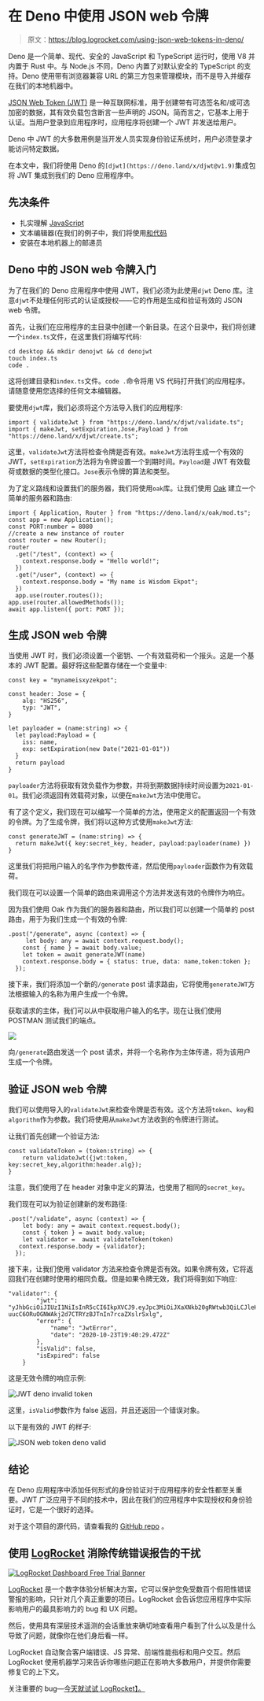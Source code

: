 # 在 Deno 中使用 JSON web 令牌

> 原文：<https://blog.logrocket.com/using-json-web-tokens-in-deno/>

Deno 是一个简单、现代、安全的 JavaScript 和 TypeScript 运行时，使用 V8 并内置于 Rust 中。与 Node.js 不同，Deno 内置了对默认安全的 TypeScript 的支持。Deno 使用带有浏览器兼容 URL 的第三方包来管理模块，而不是导入并缓存在我们的本地机器中。

[JSON Web Token (JWT)](https://en.wikipedia.org/wiki/JSON_Web_Token) 是一种互联网标准，用于创建带有可选签名和/或可选加密的数据，其有效负载包含断言一些声明的 JSON。简而言之，它基本上用于认证。当用户登录到应用程序时，应用程序将创建一个 JWT 并发送给用户。

Deno 中 JWT 的大多数用例是当开发人员实现身份验证系统时，用户必须登录才能访问特定数据。

在本文中，我们将使用 Deno 的`[djwt](https://deno.land/x/djwt@v1.9)`集成包将 JWT 集成到我们的 Deno 应用程序中。

## 先决条件

*   扎实理解 [JavaScript](https://www.javascript.com/)
*   文本编辑器(在我们的例子中，我们将使用[和代码](https://code.visualstudio.com/)
*   安装在本地机器上的邮递员

## Deno 中的 JSON web 令牌入门

为了在我们的 Deno 应用程序中使用 JWT，我们必须为此使用`djwt` Deno 库。注意`djwt`不处理任何形式的认证或授权——它的作用是生成和验证有效的 JSON web 令牌。

首先，让我们在应用程序的主目录中创建一个新目录。在这个目录中，我们将创建一个`index.ts`文件，在这里我们将编写代码:

```
cd desktop && mkdir denojwt && cd denojwt
touch index.ts
code .

```

这将创建目录和`index.ts`文件。`code .`命令将用 VS 代码打开我们的应用程序。请随意使用您选择的任何文本编辑器。

要使用`djwt`库，我们必须将这个方法导入我们的应用程序:

```
import { validateJwt } from "https://deno.land/x/djwt/validate.ts";
import { makeJwt, setExpiration,Jose,Payload } from "https://deno.land/x/djwt/create.ts";

```

这里，`validateJwt`方法将检查令牌是否有效。`makeJwt`方法将生成一个有效的 JWT，`setExpiration`方法将为令牌设置一个到期时间。`Payload`是 JWT 有效载荷或数据的类型化接口。`Jose`表示令牌的算法和类型。

为了定义路线和设置我们的服务器，我们将使用`oak`库。让我们使用 [Oak](https://deno.land/x/oak@v6.3.2) 建立一个简单的服务器和路由:

```
import { Application, Router } from "https://deno.land/x/oak/mod.ts";
const app = new Application();
const PORT:number = 8080
//create a new instance of router
const router = new Router();
router
  .get("/test", (context) => {
    context.response.body = "Hello world!";
  })
  .get("/user", (context) => {
    context.response.body = "My name is Wisdom Ekpot";
  })
  app.use(router.routes());
app.use(router.allowedMethods());
await app.listen({ port: PORT });

```

## 生成 JSON web 令牌

当使用 JWT 时，我们必须设置一个密钥、一个有效载荷和一个报头。这是一个基本的 JWT 配置。最好将这些配置存储在一个变量中:

```
const key = "mynameisxyzekpot";

const header: Jose = {
    alg: "HS256",
    typ: "JWT",
}

let payloader = (name:string) => {
  let payload:Payload = {
    iss: name,
    exp: setExpiration(new Date("2021-01-01"))
  }
  return payload
}

```

`payloader`方法将获取有效负载作为参数，并将到期数据持续时间设置为`2021-01-01`。我们必须返回有效载荷对象，以便在`makeJwt`方法中使用它。

有了这个定义，我们现在可以编写一个简单的方法，使用定义的配置返回一个有效的令牌。为了生成令牌，我们将以这种方式使用`makeJwt`方法:

```
const generateJWT = (name:string) => {
  return makeJwt({ key:secret_key, header, payload:payloader(name) })
}

```

这里我们将把用户输入的名字作为参数传递，然后使用`payloader`函数作为有效载荷。

我们现在可以设置一个简单的路由来调用这个方法并发送有效的令牌作为响应。

因为我们使用 Oak 作为我们的服务器和路由，所以我们可以创建一个简单的 post 路由，用于为我们生成一个有效的令牌:

```
.post("/generate", async (context) => {
     let body: any = await context.request.body();
    const { name } = await body.value;
    let token = await generateJWT(name)
    context.response.body = { status: true, data: name,token:token };
  });

```

接下来，我们将添加一个新的`/generate` post 请求路由，它将使用`generateJWT`方法根据输入的名称为用户生成一个令牌。

获取请求的主体，我们可以从中获取用户输入的名字。现在让我们使用 POSTMAN 测试我们的端点。

![](img/c069ea5bd383a4033d2109a4d3c1145f.png)

向`/generate`路由发送一个 post 请求，并将一个名称作为主体传递，将为该用户生成一个令牌。

## 验证 JSON web 令牌

我们可以使用导入的`validateJwt`来检查令牌是否有效。这个方法将`token`、`key`和`algorithm`作为参数。我们将使用从`makeJwt`方法收到的令牌进行测试。

让我们首先创建一个验证方法:

```
const validateToken = (token:string) => {
    return validateJwt({jwt:token, key:secret_key,algorithm:header.alg});
}

```

注意，我们使用了在 header 对象中定义的算法，也使用了相同的`secret_key`。

我们现在可以为验证创建新的发布路径:

```
.post("/validate", async (context) => {
    let body: any = await context.request.body();
    const { token } = await body.value;
    let validator =  await validateToken(token)
   context.response.body = {validator};
  });

```

接下来，让我们使用 validator 方法来检查令牌是否有效。如果令牌有效，它将返回我们在创建时使用的相同负载。但是如果令牌无效，我们将得到如下响应:

```
"validator": {
        "jwt": "yJhbGciOiJIUzI1NiIsInR5cCI6IkpXVCJ9.eyJpc3MiOiJXaXNkb20gRWtwb3QiLCJleHAiOjE2MDk0NTkyMDB9.-uucC6ORuOGNWAkj2d7CTRYzBJTnIn7rcaZXslrSxlg",
        "error": {
            "name": "JwtError",
            "date": "2020-10-23T19:40:29.472Z"
        },
        "isValid": false,
        "isExpired": false
    }

```

这是无效令牌的响应示例:

![JWT deno invalid token](img/65c32cf680d5c08dd403a2ca92327a45.png)

这里，`isValid`参数作为 false 返回，并且还返回一个错误对象。

以下是有效的 JWT 的样子:

![JSON web token deno valid](img/ff49e1f3fa7369f8898190f5c0306e41.png)

## 结论

在 Deno 应用程序中添加任何形式的身份验证对于应用程序的安全性都至关重要。JWT 广泛应用于不同的技术中，因此在我们的应用程序中实现授权和身份验证时，它是一个很好的选择。

对于这个项目的源代码，请查看我的 [GitHub repo](https://github.com/Wisdom132/deno/tree/master/djwt) 。

## 使用 [LogRocket](https://lp.logrocket.com/blg/signup) 消除传统错误报告的干扰

[![LogRocket Dashboard Free Trial Banner](img/d6f5a5dd739296c1dd7aab3d5e77eeb9.png)](https://lp.logrocket.com/blg/signup)

[LogRocket](https://lp.logrocket.com/blg/signup) 是一个数字体验分析解决方案，它可以保护您免受数百个假阳性错误警报的影响，只针对几个真正重要的项目。LogRocket 会告诉您应用程序中实际影响用户的最具影响力的 bug 和 UX 问题。

然后，使用具有深层技术遥测的会话重放来确切地查看用户看到了什么以及是什么导致了问题，就像你在他们身后看一样。

LogRocket 自动聚合客户端错误、JS 异常、前端性能指标和用户交互。然后 LogRocket 使用机器学习来告诉你哪些问题正在影响大多数用户，并提供你需要修复它的上下文。

关注重要的 bug—[今天就试试 LogRocket】。](https://lp.logrocket.com/blg/signup-issue-free)
